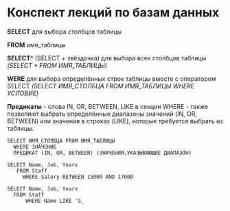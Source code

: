 # Конспект лекций по базам данных
**SELECT** для выбора столбцов таблицы 

**FROM** имя_таблицы

**SELECT*** (SELECT + звёздочка) для выбора всех столбцов таблицы *(SELECT * FROM ИМЯ_ТАБЛИЦЫ)*

**WERE** для выбора определённых строк таблицы вместе с оператором SELECT *(SELECT ИМЯ_СТОЛБЦА FROM ИМЯ_ТАБЛИЦЫ WHERE УСЛОВИЕ)*


**Предикаты** - слова IN, OR, BETWEEN, LIKE в секции WHERE - также позволяют выбрать определённые диапазоны значений (IN, OR, BETWEEN) или значения в строках (LIKE), которые требуется выбрать из таблицы. 

    SELECT ИМЯ_СТОЛБЦА FROM ИМЯ_ТАБЛИЦЫ 
      WHERE ЗНАЧЕНИЕ    
      ПРЕДИКАТ (IN, OR, BETWEEN) (ЗНАЧЕНИЯ,УКАЗЫВАЮЩИЕ ДИАПАЗОН)

    SELECT Name, Job, Years
       FROM Staff
	     WHERE Salary BETWEEN 15000 AND 17000

    SELECT Name, Job, Years
      FROM Staff
	      WHERE Name LIKE 'S_
